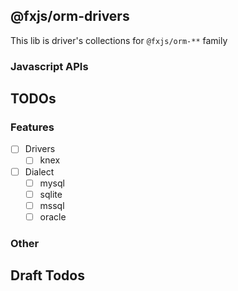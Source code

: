 
## @fxjs/orm-drivers

This lib is driver's collections for `@fxjs/orm-**` family

### Javascript APIs

## TODOs

### Features

- [ ] Drivers
    - [ ] knex
- [ ] Dialect
    - [ ] mysql
    - [ ] sqlite
    - [ ] mssql
    - [ ] oracle

### Other

## Draft Todos